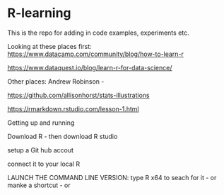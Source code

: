 # R-learning

This is the repo for adding in code examples, experiments etc.

Looking at these places first:
https://www.datacamp.com/community/blog/how-to-learn-r

https://www.dataquest.io/blog/learn-r-for-data-science/

Other places:
Andrew Robinson - 

https://github.com/allisonhorst/stats-illustrations

https://rmarkdown.rstudio.com/lesson-1.html 


Getting up and running

Download R - then download R studio

setup a Git hub accout

connect it to your local R


LAUNCH THE COMMAND LINE VERSION: type R x64 to seach for it - or manke a shortcut - or 
